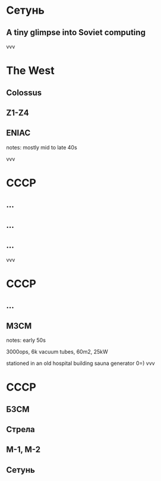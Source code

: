 # Сетунь

## A tiny glimpse into Soviet computing<!-- .element: class="fragment fade-in" data-fragment-index="1" -->

vvv

# The West

## Colossus<!-- .element: class="fragment fade-in" data-fragment-index="1" -->

## Z1-Z4<!-- .element: class="fragment fade-in" data-fragment-index="2" -->

## ENIAC<!-- .element: class="fragment fade-in" data-fragment-index="3" -->

notes:
mostly mid to late 40s

vvv

# СССР

## ...<!-- .element: class="fragment fade-in" data-fragment-index="1" -->

## ...<!-- .element: class="fragment fade-in" data-fragment-index="2" -->

## ...<!-- .element: class="fragment fade-in" data-fragment-index="3" -->

vvv

# СССР

## ...<!-- .element: class="fragment fade-in" data-fragment-index="1" -->

## МЗСМ<!-- .element: class="fragment fade-in" data-fragment-index="2" -->

notes:
early 50s

3000ops, 6k vacuum tubes, 60m2, 25kW

stationed in an old hospital building
sauna generator 0=)
vvv

# СССР

## БЗСМ<!-- .element: class="fragment fade-in" data-fragment-index="1" -->

## Стрела<!-- .element: class="fragment fade-in" data-fragment-index="2" -->

## М-1, М-2<!-- .element: class="fragment fade-in" data-fragment-index="3" -->

## Сетунь<!-- .element: class="fragment fade-in" data-fragment-index="4" -->

